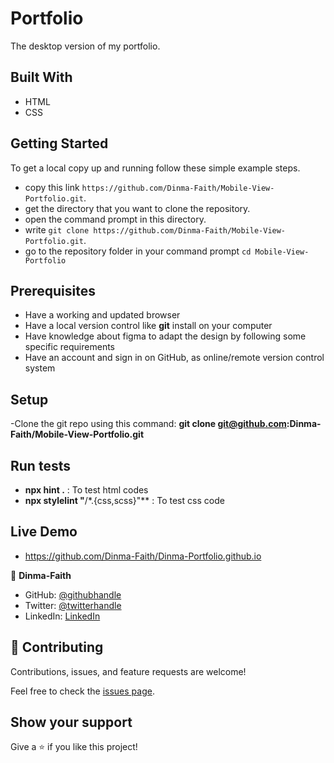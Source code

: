 # Portfolio

The desktop version of my portfolio.

## Built With

- HTML
- CSS

## Getting Started

To get a local copy up and running follow these simple example steps.

- copy this link `https://github.com/Dinma-Faith/Mobile-View-Portfolio.git`.
- get the directory that you want to clone the repository.
- open the command prompt in this directory.
- write `git clone https://github.com/Dinma-Faith/Mobile-View-Portfolio.git`.
- go to the repository folder in your command prompt `cd Mobile-View-Portfolio`


## Prerequisites

- Have a working and updated browser
- Have a local version control like **git** install on your computer
- Have knowledge about figma to adapt the design by following some specific requirements
- Have an account and sign in on GitHub, as  online/remote version control system

## Setup

-Clone the git repo using this command: **git clone git@github.com:Dinma-Faith/Mobile-View-Portfolio.git**

## Run tests

- **npx hint .** : To test html codes
- **npx stylelint "**/\*.{css,scss}"\*\* : To test css code

## Live Demo
- https://github.com/Dinma-Faith/Dinma-Portfolio.github.io

👤 **Dinma-Faith**

- GitHub: [@githubhandle](https://github.com/Dinma-Faith)
- Twitter: [@twitterhandle](https://twitter.com/paul_dinma)
- LinkedIn: [LinkedIn](https://linkedin.com/in/chidinma-faith)



## 🤝 Contributing

Contributions, issues, and feature requests are welcome!

Feel free to check the [issues page](../../issues/).

## Show your support

Give a ⭐️ if you like this project!


